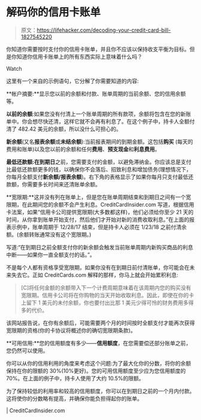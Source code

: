 # 解码你的信用卡账单

> 原文：<https://lifehacker.com/decoding-your-credit-card-bill-1827545220>

你知道你需要按时支付你的信用卡账单，并且你不应该以保持收支平衡为目标。但是你知道你信用卡账单上的所有东西实际上意味着什么吗？

Watch

这里有一个来自的示例语句，它分解了你需要知道的内容:

**帐户摘要:**显示您以前的余额和付款、账单周期的当前余额、您的信用余额等。

**以前的余额**:如果您没有付清上一个账单周期的所有款项，余额将包含在您的新账单中。你会想尽快还清，这样它就不会再有利息了。在这个例子中，持卡人全额付清了 482.42 美元的余额，所以没什么可担心的。

**新余额**(又名**报表余额**或**未结余额**):当前报表期间的到期金额。这包括**购买** (每天的费用和账单)以及您以前的余额和任何**费用**、**预支现金**和**利息费用**。

**最低还款额:**在**到期日**之前，您需要支付的金额，以避免滞纳金。你应该总是支付比最低还款额更多的钱，以确保你不会落后、招致利息和增加债务(理想情况下，你每月全额支付**新余额/报表余额**)。右下角的表格显示了如果你每月只支付最低还款额，你需要多长时间来还清账单余额。

**宽限期:**这并没有列在账单上，但是您在账单周期结束和到期日之间有一个宽限期，在此期间您的余额不会产生利息。CreditCardInsider.com 写道，根据信用卡法案，如果“信用卡公司提供宽限期(大多数都这样)，他们必须给你至少 21 天的时间，从你拿到账单开始支付，然后他们才开始对新的消费收取利息。”在上面的报表示例中，账单周期于 12/28/17 结束，但是持卡人必须在 1/23/18 之前付清余额。(余额转账通常没有这个宽限期。)

写道:“在到期日之前全额支付你的新余额会触发当前账单周期内新购买商品的利息中断——如果你一直全额支付的话。”。

不是每个人都有资格享受宽限期，如果你没有在到期日前付清账单，你可能会在未来失去它。正如 CreditCards.com 解释的那样，你马上就会开始累积利息:

> [C]将任何金额的余额带入下一个计费周期意味着在该周期内您的购买没有宽限期。信用卡公司将在你购物的当天开始收取利息。因此，即使在你的卡上留下 1 美元的未付余额，你也要付出比那 1 美元少得可怜的财务费用多得多的代价。

该网站报告说，在你有余额后，可能需要两个月的时间按时全额支付才能再次获得宽限期的资格(你的卡协议将概述你的确切宽限期条款)。

**可用信用:**您的信用额度有多少——**信用额度**，在您需要偿还部分账单之前，您仍然可以使用。

你可以从你的信用利用的角度来考虑这个问题:为了最大化你的分数，将你的余额保持在你的限额的 30%(10%更好)。您的可用信用额度至少应为您信用额度的 70%。在上面的例子中，持卡人使用了大约 10.5%的限额。

为了保持较低的利用率和较高的信用额度，你可以在到期日之前的一个月内付款。这将使你的分数略有提高，并确保你能负担得起你的账单。

| CreditCardInsider.com